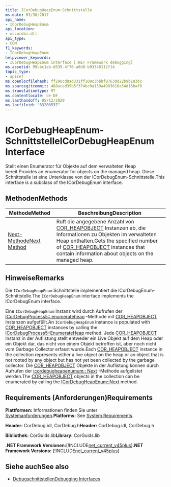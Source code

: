```yaml
---
title: ICorDebugHeapEnum-Schnittstelle
ms.date: 03/30/2017
api_name:
- ICorDebugHeapEnum
api_location:
- mscordbi.dll
api_type:
- COM
f1_keywords:
- ICorDebugHeapEnum
helpviewer_keywords:
- ICorDebugHeapEnum interface [.NET Framework debugging]
ms.assetid: 99cbc1eb-d539-4f76-a0d8-b93348112f14
topic_type:
- apiref
ms.openlocfilehash: ff290cd8ad331ff109c3bbbf87638d22b9b183bc
ms.sourcegitcommit: 488aced39b5f374bc0a139a4993616a54d15baf0
ms.translationtype: MT
ms.contentlocale: de-DE
ms.lasthandoff: 05/12/2020
ms.locfileid: "83208537"
---
```

# <a name="icordebugheapenum-interface"></a><span data-ttu-id="2fb44-102">ICorDebugHeapEnum-Schnittstelle</span><span class="sxs-lookup"><span data-stu-id="2fb44-102">ICorDebugHeapEnum Interface</span></span>
<span data-ttu-id="2fb44-103">Stellt einen Enumerator für Objekte auf dem verwalteten Heap bereit.</span><span class="sxs-lookup"><span data-stu-id="2fb44-103">Provides an enumerator for objects on the managed heap.</span></span> <span data-ttu-id="2fb44-104">Diese Schnittstelle ist eine Unterklasse von der ICorDebugEnum-Schnittstelle.</span><span class="sxs-lookup"><span data-stu-id="2fb44-104">This interface is a subclass of the ICorDebugEnum interface.</span></span>  
  
## <a name="methods"></a><span data-ttu-id="2fb44-105">Methoden</span><span class="sxs-lookup"><span data-stu-id="2fb44-105">Methods</span></span>  
  
|<span data-ttu-id="2fb44-106">Methode</span><span class="sxs-lookup"><span data-stu-id="2fb44-106">Method</span></span>|<span data-ttu-id="2fb44-107">Beschreibung</span><span class="sxs-lookup"><span data-stu-id="2fb44-107">Description</span></span>|  
|------------|-----------------|  
|[<span data-ttu-id="2fb44-108">Next-Methode</span><span class="sxs-lookup"><span data-stu-id="2fb44-108">Next Method</span></span>](icordebugheapenum-next-method.md)|<span data-ttu-id="2fb44-109">Ruft die angegebene Anzahl von [COR_HEAPOBJECT](cor-heapobject-structure.md) Instanzen ab, die Informationen zu Objekten im verwalteten Heap enthalten.</span><span class="sxs-lookup"><span data-stu-id="2fb44-109">Gets the specified number of [COR_HEAPOBJECT](cor-heapobject-structure.md) instances that contain information about objects on the managed heap.</span></span>|  
  
## <a name="remarks"></a><span data-ttu-id="2fb44-110">Hinweise</span><span class="sxs-lookup"><span data-stu-id="2fb44-110">Remarks</span></span>  
 <span data-ttu-id="2fb44-111">Die `ICorDebugHeapEnum` Schnittstelle implementiert die ICorDebugEnum-Schnittstelle.</span><span class="sxs-lookup"><span data-stu-id="2fb44-111">The `ICorDebugHeapEnum` interface implements the ICorDebugEnum interface.</span></span>  
  
 <span data-ttu-id="2fb44-112">Eine `ICorDebugHeapEnum` Instanz wird durch Aufrufen der [ICorDebugProcess5:: enumerateheap](icordebugprocess5-enumerateheap-method.md) -Methode mit [COR_HEAPOBJECT](cor-heapobject-structure.md) Instanzen aufgefüllt.</span><span class="sxs-lookup"><span data-stu-id="2fb44-112">An `ICorDebugHeapEnum` instance is populated with [COR_HEAPOBJECT](cor-heapobject-structure.md) instances by calling the [ICorDebugProcess5::EnumerateHeap](icordebugprocess5-enumerateheap-method.md) method.</span></span> <span data-ttu-id="2fb44-113">Jede [COR_HEAPOBJECT](cor-heapobject-structure.md) Instanz in der Auflistung stellt entweder ein Live Objekt auf dem Heap oder ein Objekt dar, das nicht von einem Objekt betroffen ist, aber noch nicht vom Garbage Collector erfasst wurde.</span><span class="sxs-lookup"><span data-stu-id="2fb44-113">Each [COR_HEAPOBJECT](cor-heapobject-structure.md) instance in the collection represents either a live object on the heap or an object that is not rooted by any object but has not yet been collected by the garbage collector.</span></span> <span data-ttu-id="2fb44-114">Die [COR_HEAPOBJECT](cor-heapobject-structure.md) Objekte in der Auflistung können durch Aufrufen der [icordebugheapenumum:: Next](icordebugheapenum-next-method.md) -Methode aufgelistet werden.</span><span class="sxs-lookup"><span data-stu-id="2fb44-114">The [COR_HEAPOBJECT](cor-heapobject-structure.md) objects in the collection can be enumerated by calling the [ICorDebugHeapEnum::Next](icordebugheapenum-next-method.md) method.</span></span>  
  
## <a name="requirements"></a><span data-ttu-id="2fb44-115">Requirements (Anforderungen)</span><span class="sxs-lookup"><span data-stu-id="2fb44-115">Requirements</span></span>  
 <span data-ttu-id="2fb44-116">**Plattformen:** Informationen finden Sie unter [Systemanforderungen](../../get-started/system-requirements.md).</span><span class="sxs-lookup"><span data-stu-id="2fb44-116">**Platforms:** See [System Requirements](../../get-started/system-requirements.md).</span></span>  
  
 <span data-ttu-id="2fb44-117">**Header:** CorDebug.idl, CorDebug.h</span><span class="sxs-lookup"><span data-stu-id="2fb44-117">**Header:** CorDebug.idl, CorDebug.h</span></span>  
  
 <span data-ttu-id="2fb44-118">**Bibliothek:** CorGuids.lib</span><span class="sxs-lookup"><span data-stu-id="2fb44-118">**Library:** CorGuids.lib</span></span>  
  
 <span data-ttu-id="2fb44-119">**.NET Framework Versionen:**[!INCLUDE[net_current_v45plus](../../../../includes/net-current-v45plus-md.md)]</span><span class="sxs-lookup"><span data-stu-id="2fb44-119">**.NET Framework Versions:** [!INCLUDE[net_current_v45plus](../../../../includes/net-current-v45plus-md.md)]</span></span>  
  
## <a name="see-also"></a><span data-ttu-id="2fb44-120">Siehe auch</span><span class="sxs-lookup"><span data-stu-id="2fb44-120">See also</span></span>

- [<span data-ttu-id="2fb44-121">Debugschnittstellen</span><span class="sxs-lookup"><span data-stu-id="2fb44-121">Debugging Interfaces</span></span>](debugging-interfaces.md)
